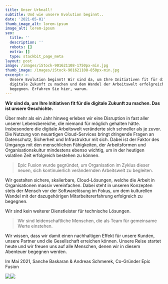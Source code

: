 ```yaml
---
title: Unser Urknall!
subtitle: Und wie unsere Evolution beginnt..
date: '2021-05-01'
thumb_image_alt: lorem-ipsum
image_alt: lorem-ipsum
seo:
  title: ''
  description: ''
  robots: []
  extra: []
  type: stackbit_page_meta
layout: post
image: /images/iStock-901621108-1750px-min.jpg
thumb_image: /images/iStock-901621108-850px-min.jpg
excerpt: >-
  Unsere Evolution beginnt! Wir sind da, um Ihre Initiativen fit für die
  digitale Zukunft zu machen und dem Wandel der Arbeitswelt erfolgreich zu
  begegnen. Erfahren Sie hier, warum.
---
```

**Wir sind da, um Ihre Initiativen fit für die digitale Zukunft zu machen. Das ist unsere Geschichte.**

Über mehr als ein Jahr hinweg erleben wir eine Disruption in fast aller unserer Lebensbereiche, die niemand für möglich gehalten hätte. Insbesondere die digitale Arbeitswelt veränderte sich schneller als je zuvor. Die Nutzung von neuartigen Cloud-Services bringt dringende Fragen an Datenschutz, Sicherheit und Infrastruktur mit sich. Dabei ist der Faktor des Umgangs mit den menschlichen Fähigkeiten, der Arbeitsformen und Organisationskultur mindestens ebenso wichtig, um in der heutigen volatilen Zeit erfolgreich bestehen zu können.

> Epic Fusion wurde gegründet, um Organisation im Zyklus dieser neuen, sich kontinuierlich verändernden Arbeitswelt zu begleiten.

Wir gestalten sichere, skalierbare, Cloud-Lösungen, welche die Arbeit in Organisationen massiv vereinfachen. Dabei steht in unseren Konzepten stets der Mensch vor der Softwarelösung im Fokus, um dem kulturellen Wandel mit der dazugehörigen Mitarbeitererfahrung erfolgreich zu begegnen.

Wir sind kein weiterer Dienstleister für technische Lösungen.

> Wir sind leidenschaftliche Menschen, die als Team für gemeinsame Werte einstehen.

Wir wissen, dass wir damit einen nachhaltigen Effekt für unsere Kunden, unsere Partner und die Gesellschaft erreichen können. Unsere Reise startet heute und wir freuen uns auf alle Menschen, denen wir in diesem Abenteuer begegnen werden.

Im Mai 2021, Sanche Baskaran & Andreas Schmerek, Co-Gründer Epic Fusion

![](/\_static/app-assets/images/Blog-Sanche-min.png)![](/\_static/app-assets/images/Blog-Andreas-min.png)

